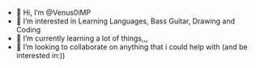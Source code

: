 - 👋 Hi, I’m @Venus0iMP
- 👀 I’m interested in Learning Languages, Bass Guitar, Drawing and Coding
- 🌱 I’m currently learning a lot of things,,, 
- 💞️ I’m looking to collaborate on anything that i could help with (and be interested in:))


<!---
Venus0iMP/Venus0iMP is a ✨ special ✨ repository because its `README.md` (this file) appears on your GitHub profile.
You can click the Preview link to take a look at your changes.
--->
